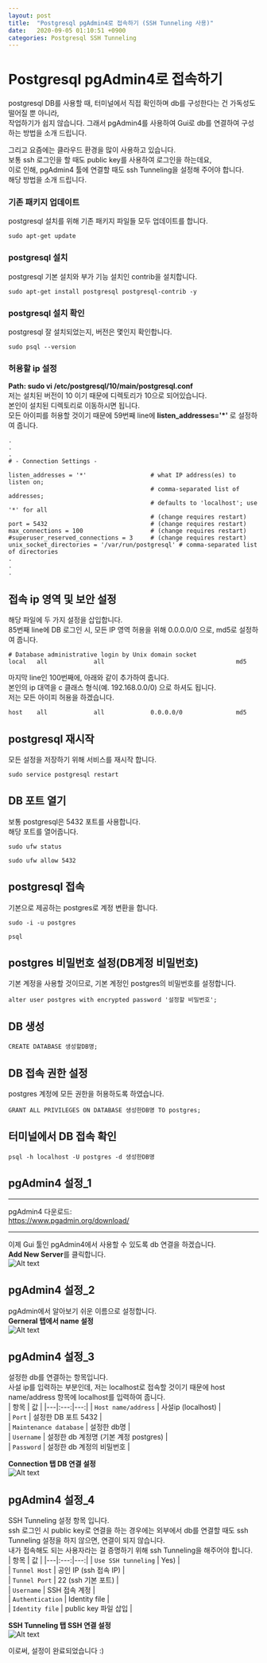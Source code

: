 ```yaml
---
layout: post
title:  "Postgresql pgAdmin4로 접속하기 (SSH Tunneling 사용)"   
date:   2020-09-05 01:10:51 +0900
categories: Postgresql SSH Tunneling
---
```


# Postgresql pgAdmin4로 접속하기         
postgresql DB를 사용할 때, 터미널에서 직접 확인하며 db를 구성한다는 건 가독성도 떨어질 뿐 아니라,       
작업하기가 쉽지 않습니다. 그래서 pgAdmin4를 사용하여 Gui로 db를 연결하여 구성하는 방법을 소개 드립니다.   

그리고 요즘에는 클라우드 환경을 많이 사용하고 있습니다.   
보통 ssh 로그인을 할 때도 public key를 사용하여 로그인을 하는데요,   
이로 인해, pgAdmin4 툴에 연결할 때도 ssh Tunneling을 설정해 주어야 합니다.   
해당 방법을 소개 드립니다.               

### 기존 패키지 업데이트            
postgresql 설치를 위해 기존 패키지 파일들 모두 업데이트를 합니다.   
```   
sudo apt-get update   
```       

### postgresql 설치       
postgresql 기본 설치와 부가 기능 설치인 contrib을 설치합니다.      
```
sudo apt-get install postgresql postgresql-contrib -y     
```      

### postgresql 설치 확인     
postgresql 잘 설치되었는지, 버전은 몇인지 확인합니다.        
```   
sudo psql --version   
```        
### 허용할 ip 설정     
**Path: sudo vi /etc/postgresql/10/main/postgresql.conf**   
저는 설치된 버전이 10 이기 때문에 디렉토리가 10으로 되어있습니다.   
본인이 설치된 디렉토리로 이동하시면 됩니다.   
모든 아이피를 허용할 것이기 때문에 59번째 line에 **listen_addresses='*'** 로 설정하여 줍니다.   

```  
.
.
.
# - Connection Settings -

listen_addresses = '*'                  # what IP address(es) to listen on;
                                        # comma-separated list of addresses;
                                        # defaults to 'localhost'; use '*' for all
                                        # (change requires restart)
port = 5432                             # (change requires restart)
max_connections = 100                   # (change requires restart)
#superuser_reserved_connections = 3     # (change requires restart)
unix_socket_directories = '/var/run/postgresql' # comma-separated list of directories
.
.
.
```   

## 접속 ip 영역 및 보안 설정      
해당 파일에 두 가지 설정을 삽입합니다.   
85번째 line에 DB 로그인 시, 모든 IP 영역 허용을 위해 0.0.0.0/0 으로, md5로 설정하여 줍니다.    

```    
# Database administrative login by Unix domain socket
local   all             all                                     md5   
```    

마지막 line인 100번째에, 아래와 같이 추가하여 줍니다.   
본인의 ip 대역을 c 클래스 형식(예. 192.168.0.0/0) 으로 하셔도 됩니다.   
저는 모든 아이피 허용을 하겠습니다.   
```  
host    all             all             0.0.0.0/0               md5   
```     

## postgresql 재시작   
모든 설정을 저장하기 위해 서비스를 재시작 합니다.   
```   
sudo service postgresql restart   
```       

## DB 포트 열기   
보통 postgresql은 5432 포트를 사용합니다.   
해당 포트를 열어줍니다.   
```   
sudo ufw status
```     
```   
sudo ufw allow 5432   
```    


## postgresql 접속   
기본으로 제공하는 postgres로 계정 변환을 합니다.   
```   
sudo -i -u postgres   
```   
```   
psql      
```   

## postgres 비밀번호 설정(DB계정 비밀번호)     
기본 계정을 사용할 것이므로, 기본 계정인 postgres의 비밀번호를 설정합니다.    
```    
alter user postgres with encrypted password '설정할 비밀번호';   
```    

## DB 생성   
```   
CREATE DATABASE 생성할DB명;   
```    

## DB 접속 권한 설정   
postgres 계정에 모든 권한을 허용하도록 하였습니다.    
```   
GRANT ALL PRIVILEGES ON DATABASE 생성한DB명 TO postgres;   
```   
## 터미널에서 DB 접속 확인      
```   
psql -h localhost -U postgres -d 생성한DB명      
```   

## pgAdmin4 설정_1   
***   
pgAdmin4 다운로드:   
<https://www.pgadmin.org/download/>      
***   
이제 Gui 툴인 pgAdmin4에서 사용할 수 있도록 db 연결을 하겠습니다.   
**Add New Server**를 클릭합니다.      
![Alt text](/assets/AddServer.png "add_new_server")      

## pgAdmin4 설정_2   
pgAdmin에서 알아보기 쉬운 이름으로 설정합니다.     
**Gerneral 탭에서 name 설정**           
![Alt text](/assets/general.png "general")      

## pgAdmin4 설정_3      
설정한 db를 연결하는 항목입니다.   
사설 ip를 입력하는 부분인데, 저는 localhost로 접속할 것이기 때문에 host name/address 항목에 localhost를 입력하여 줍니다.     
| 항목 | 값 |
|---|:---:|---:|
| `Host name/address` | 사설ip (localhost) |   
| `Port` | 설정한 DB 포트 5432 |   
| `Maintenance database` | 설정한 db명 |   
| `Username` | 설정한 db 계정명 (기본 계정 postgres) |   
| `Password` | 설정한 db 계정의 비밀번호 |   

**Connection 탭 DB 연결 설정**           
![Alt text](/assets/connection.png "connection")    

## pgAdmin4 설정_4    
SSH Tunneling 설정 항목 입니다.   
ssh 로그인 시 public key로 연결을 하는 경우에는 외부에서 db를 연결할 때도 ssh Tunneling 설정을 하지 않으면, 연결이 되지 않습니다.   
내가 접속해도 되는 사용자라는 걸 증명하기 위해 ssh Tunneling을 해주어야 합니다.   
| 항목 | 값 |
|---|:---:|---:|
| `Use SSH tunneling` | Yes) |   
| `Tunnel Host` | 공인 IP (ssh 접속 IP) |   
| `Tunnel Port` | 22 (ssh 기본 포트) |   
| `Username` | SSH 접속 계정 |   
| `Authentication` | Identity file |    
| `Identity file` | public key 파일 삽입 |    

**SSH Tunneling 탭 SSH 연결 설정**           
![Alt text](/assets/sshTunneling.png "sshTunneling")     

이로써, 설정이 완료되었습니다 :)   
